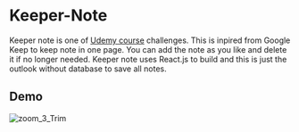 # Keeper-Note
Keeper note is one of [Udemy course](https://www.udemy.com/course/the-complete-web-development-bootcamp/) challenges. This is inpired from Google Keep to keep note in one page.
You can add the note as you like and delete it if no longer needed. Keeper note uses React.js to build and this is just the outlook without database to save all notes.

## Demo
![zoom_3_Trim](https://user-images.githubusercontent.com/96814524/151342735-ad2e2eb5-d862-4bdd-a2da-b356af032f5c.gif)
